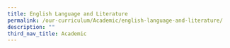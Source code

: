 ```yaml
---
title: English Language and Literature
permalink: /our-curriculum/Academic/english-language-and-literature/
description: ""
third_nav_title: Academic
---
```

